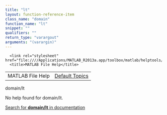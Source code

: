 ```yaml
---
title: "lt"
layout: function-reference-item
class_name: "domain"
function_name: "lt"
snippet: ""
qualifiers: ""
return_type: "varargout"
arguments: "(varargin)"
---
```


<html>
   <head>
      <meta http-equiv="Content-Type" content="text/html; charset=utf-8">
   
      <link rel="stylesheet" href="file:////Applications/MATLAB_R2013a.app/toolbox/matlab/helptools/private/helpwin.css">
      <title>MATLAB File Help</title>
   </head>
   <body>
      <!--Single-page help-->
      <table border="0" cellspacing="0" width="100%">
         <tr class="subheader">
            <td class="headertitle">MATLAB File Help</td>
            <td class="subheader-right"><a href="matlab:helpwin">Default Topics</a></td>
         </tr>
      </table>
      <div class="title">domain/lt</div>
      <!--No help found-->
      <p>No help found for <span class="helptopic">domain/lt</span>.
      </p>
      <p><a href="matlab:docsearch('domain/lt')">
            Search for <b>domain/lt</b> in documentation
            </a></p>
   </body>
</html>
